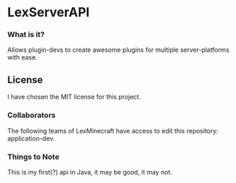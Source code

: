 LexServerAPI
=======================

### What is it?
Allows plugin-devs to create awesome plugins for multiple server-platforms with ease.

## License
I have chosen the MIT license for this project.

### Collaborators
The following teams of LexMinecraft have access to edit this repository: application-dev.

### Things to Note
This is my first(?) api in Java, it may be good, it may not.
